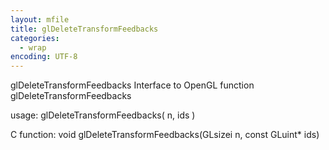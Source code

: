 ```yaml
---
layout: mfile
title: glDeleteTransformFeedbacks
categories:
  - wrap
encoding: UTF-8
---
```


glDeleteTransformFeedbacks  Interface to OpenGL function glDeleteTransformFeedbacks

usage:  glDeleteTransformFeedbacks( n, ids )

C function:  void glDeleteTransformFeedbacks(GLsizei n, const GLuint\* ids)